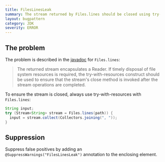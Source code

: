 ```yaml
---
title: FilesLinesLeak
summary: The stream returned by Files.lines should be closed using try-with-resources
layout: bugpattern
category: JDK
severity: ERROR
---
```


<!--
*** AUTO-GENERATED, DO NOT MODIFY ***
To make changes, edit the @BugPattern annotation or the explanation in docs/bugpattern.
-->

## The problem
The problem is described in the [javadoc] for `Files.lines`:

> The returned stream encapsulates a Reader. If timely disposal of file system
> resources is required, the try-with-resources construct should be used to
> ensure that the stream's close method is invoked after the stream operations
> are completed.

[javadoc]: https://docs.oracle.com/javase/8/docs/api/java/nio/file/Files.html#lines-java.nio.file.Path-java.nio.charset.Charset-

To ensure the stream is closed, always use try-with-resources with
`Files.lines`:

```java
String input;
try (Stream<String> stream = Files.lines(path)) {
  input = stream.collect(Collectors.joining(", "));
}
```

## Suppression
Suppress false positives by adding an `@SuppressWarnings("FilesLinesLeak")` annotation to the enclosing element.
